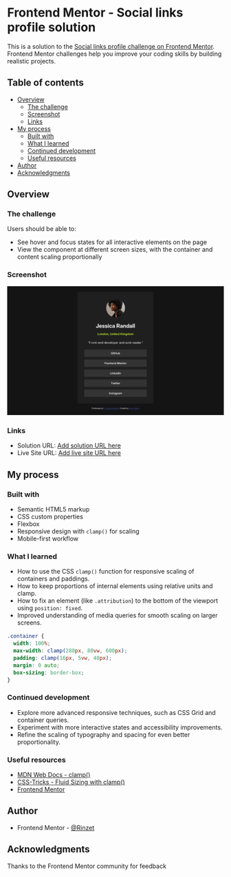 # Frontend Mentor - Social links profile solution

This is a solution to the [Social links profile challenge on Frontend Mentor](https://www.frontendmentor.io/challenges/social-links-profile-UG32l9m6dQ). Frontend Mentor challenges help you improve your coding skills by building realistic projects.

## Table of contents

- [Overview](#overview)
  - [The challenge](#the-challenge)
  - [Screenshot](#screenshot)
  - [Links](#links)
- [My process](#my-process)
  - [Built with](#built-with)
  - [What I learned](#what-i-learned)
  - [Continued development](#continued-development)
  - [Useful resources](#useful-resources)
- [Author](#author)
- [Acknowledgments](#acknowledgments)

## Overview

### The challenge

Users should be able to:

- See hover and focus states for all interactive elements on the page
- View the component at different screen sizes, with the container and content scaling proportionally

### Screenshot

![Screenshot of the solution](./screenshot.png)

### Links

- Solution URL: [Add solution URL here](https://your-solution-url.com)
- Live Site URL: [Add live site URL here](https://your-live-site-url.com)

## My process

### Built with

- Semantic HTML5 markup
- CSS custom properties
- Flexbox
- Responsive design with `clamp()` for scaling
- Mobile-first workflow

### What I learned

- How to use the CSS `clamp()` function for responsive scaling of containers and paddings.
- How to keep proportions of internal elements using relative units and clamp.
- How to fix an element (like `.attribution`) to the bottom of the viewport using `position: fixed`.
- Improved understanding of media queries for smooth scaling on larger screens.

```css
.container {
  width: 100%;
  max-width: clamp(280px, 80vw, 600px);
  padding: clamp(16px, 5vw, 40px);
  margin: 0 auto;
  box-sizing: border-box;
}
```

### Continued development

- Explore more advanced responsive techniques, such as CSS Grid and container queries.
- Experiment with more interactive states and accessibility improvements.
- Refine the scaling of typography and spacing for even better proportionality.

### Useful resources

- [MDN Web Docs - clamp()](https://developer.mozilla.org/en-US/docs/Web/CSS/clamp)
- [CSS-Tricks - Fluid Sizing with clamp()](https://css-tricks.com/using-clamp-for-fluid-typography/)
- [Frontend Mentor](https://www.frontendmentor.io/)

## Author

- Frontend Mentor - [@Rinzet](https://www.frontendmentor.io/profile/Rinzet)

## Acknowledgments

Thanks to the Frontend Mentor community for feedback
